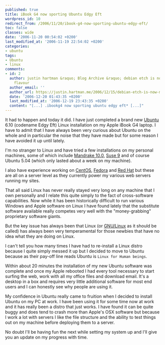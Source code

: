 ```yaml
---
published: true
title: iBook G4 now sporting Ubuntu Edgy Eft
wordpress_id: 10
redirect_from: /2006/11/20/ibook-g4-now-sporting-ubuntu-edgy-eft/
toc: false
classes: wide
date: '2006-11-20 00:54:02 +0200'
last_modified_at: '2006-11-19 22:54:02 +0200'
categories:
- ubuntu
tags:
- Ubuntu
- linux
comments:
- id: 2
  author: justin hartman &raquo; Blog Archive &raquo; debian etch is now my local
    flavour
  author_email: ''
  author_url: https://justin.hartman.me/2006/12/15/debian-etch-is-now-my-local-flavour/
  date: '2006-12-20 01:43:35 +0200'
  last_modified_at: '2006-12-19 23:43:35 +0200'
  content: "[...] .ibookg4 now sporting ubuntu edgy eft* [...]"
---
```

It had to happen and today it did. I have just completed a brand new <a href="http://www.ubuntu.com">Ubuntu</a> 6.10 (codename Edgy Eft) Linux installation on my Apple iBook G4 laptop. I have to admit that I have always been very curious about Ubuntu on the whole and in particular the noise that they have made but for some reason I have avoided it up until lately.

I'm no stranger to Linux and have tried a few installations on my personal machines, some of which include <a href="http://www.mandriva.com/">Mandrake 10.0</a>, <a href="http://www.novell.com/linux/">Suse 9</a> and of course Ubuntu 5.04 (which only lasted about a week on my machine). 

I also have experience working on <a href="http://www.centos.org/">CentOS</a>, <a href="http://fedora.redhat.com/">Fedora</a> and <a href="http://www.redhat.com/rhel/">Red Hat</a> but these are all on a server level as they currently power my various web servers running my sites.

That all said Linux has never really stayed very long on any machine that I own personally and I relate this quite simply to the fact of cross-software capabilities. Now while it has been historically difficult to run various Windows and Apple software on Linux I have found lately that the substitute software available really competes very well with the "money-grabbing" proprietary software giants.

But the key issue has always been that Linux (or <a href="http://www.gnu.org/">GNU/Linux</a> as it should be called) has always been very temperamental for those newbies that have no idea what they are doing on Linux. 

I can't tell you how many times I have had to re-install a Linux distro because I quite simply messed it up but I decided to move to Ubuntu because as their pay-off line reads Ubuntu is `Linux for Human beings`.

Within about 20 minutes the installation of my new Ubuntu software was complete and once my Apple rebooted I had every tool necessary to start surfing the web, work with all my office files and download email. It's a desktop in a box and requires very little additional software for most end users and I can honestly see why people are using it.

My confidence in Ubuntu really came to fruition when I decided to install Ubuntu on my PC at work. I have been using it for some time now at work and it has really been a distro that just works. I have found it can be quite buggy and does tend to crash more than Apple's OSX software but because I work a lot with servers I like the file structure and the ability to test things out on my machine before deploying them to a server.

No doubt I'll be having fun the next while setting my system up and I'll give you an update on my progress with time.
